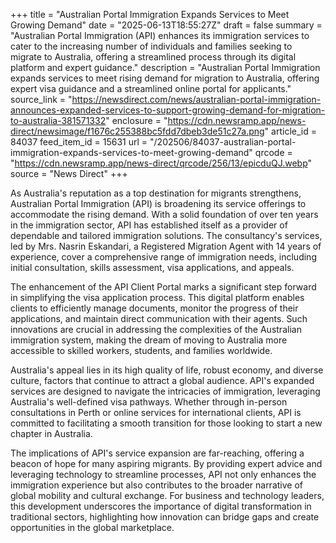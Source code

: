 +++
title = "Australian Portal Immigration Expands Services to Meet Growing Demand"
date = "2025-06-13T18:55:27Z"
draft = false
summary = "Australian Portal Immigration (API) enhances its immigration services to cater to the increasing number of individuals and families seeking to migrate to Australia, offering a streamlined process through its digital platform and expert guidance."
description = "Australian Portal Immigration expands services to meet rising demand for migration to Australia, offering expert visa guidance and a streamlined online portal for applicants."
source_link = "https://newsdirect.com/news/australian-portal-immigration-announces-expanded-services-to-support-growing-demand-for-migration-to-australia-381571332"
enclosure = "https://cdn.newsramp.app/news-direct/newsimage/f1676c255388bc5fdd7dbeb3de51c27a.png"
article_id = 84037
feed_item_id = 15631
url = "/202506/84037-australian-portal-immigration-expands-services-to-meet-growing-demand"
qrcode = "https://cdn.newsramp.app/news-direct/qrcode/256/13/epicduQJ.webp"
source = "News Direct"
+++

<p>As Australia's reputation as a top destination for migrants strengthens, Australian Portal Immigration (API) is broadening its service offerings to accommodate the rising demand. With a solid foundation of over ten years in the immigration sector, API has established itself as a provider of dependable and tailored immigration solutions. The consultancy's services, led by Mrs. Nasrin Eskandari, a Registered Migration Agent with 14 years of experience, cover a comprehensive range of immigration needs, including initial consultation, skills assessment, visa applications, and appeals.</p><p>The enhancement of the API Client Portal marks a significant step forward in simplifying the visa application process. This digital platform enables clients to efficiently manage documents, monitor the progress of their applications, and maintain direct communication with their agents. Such innovations are crucial in addressing the complexities of the Australian immigration system, making the dream of moving to Australia more accessible to skilled workers, students, and families worldwide.</p><p>Australia's appeal lies in its high quality of life, robust economy, and diverse culture, factors that continue to attract a global audience. API's expanded services are designed to navigate the intricacies of immigration, leveraging Australia's well-defined visa pathways. Whether through in-person consultations in Perth or online services for international clients, API is committed to facilitating a smooth transition for those looking to start a new chapter in Australia.</p><p>The implications of API's service expansion are far-reaching, offering a beacon of hope for many aspiring migrants. By providing expert advice and leveraging technology to streamline processes, API not only enhances the immigration experience but also contributes to the broader narrative of global mobility and cultural exchange. For business and technology leaders, this development underscores the importance of digital transformation in traditional sectors, highlighting how innovation can bridge gaps and create opportunities in the global marketplace.</p>